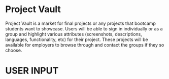 # Project Vault

Project Vault is a market for final projects or any projects that bootcamp students want to showcase. Users will be able to sign in individually or as a group and highlight various attributes (screenshots, descriptions, languages, functionality, etc) for their project. These projects will be available for employers to browse through and contact the groups if they so choose. 

# USER INPUT